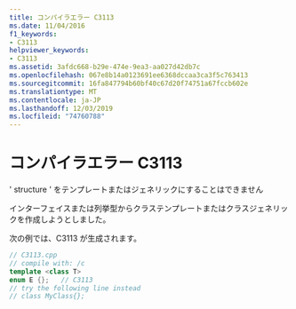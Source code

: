 ```yaml
---
title: コンパイラエラー C3113
ms.date: 11/04/2016
f1_keywords:
- C3113
helpviewer_keywords:
- C3113
ms.assetid: 3afdc668-b29e-474e-9ea3-aa027d42db7c
ms.openlocfilehash: 067e8b14a0123691ee6368dccaa3ca3f5c763413
ms.sourcegitcommit: 16fa847794b60bf40c67d20f74751a67fccb602e
ms.translationtype: MT
ms.contentlocale: ja-JP
ms.lasthandoff: 12/03/2019
ms.locfileid: "74760788"
---
```

# <a name="compiler-error-c3113"></a>コンパイラエラー C3113

' structure ' をテンプレートまたはジェネリックにすることはできません

インターフェイスまたは列挙型からクラステンプレートまたはクラスジェネリックを作成しようとしました。

次の例では、C3113 が生成されます。

```cpp
// C3113.cpp
// compile with: /c
template <class T>
enum E {};   // C3113
// try the following line instead
// class MyClass{};
```
